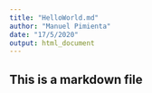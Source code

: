```yaml
---
title: "HelloWorld.md"
author: "Manuel Pimienta"
date: "17/5/2020"
output: html_document
---
```

## This is a markdown file